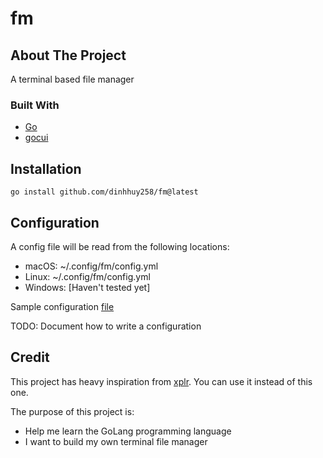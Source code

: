# fm

## About The Project

A terminal based file manager

### Built With

- [Go](https://golang.org/)
- [gocui](https://github.com/jesseduffield/gocui/tree/awesome) 

## Installation

```
go install github.com/dinhhuy258/fm@latest
```

## Configuration

A config file will be read from the following locations:

* macOS: ~/.config/fm/config.yml
* Linux: ~/.config/fm/config.yml
* Windows: [Haven't tested yet]

Sample configuration [file](https://github.com/dinhhuy258/fm/blob/master/config.yml)

TODO: Document how to write a configuration

## Credit

This project has heavy inspiration from [xplr](https://github.com/sayanarijit/xplr/).
You can use it instead of this one.

The purpose of this project is:

- Help me learn the GoLang programming language
- I want to build my own terminal file manager
